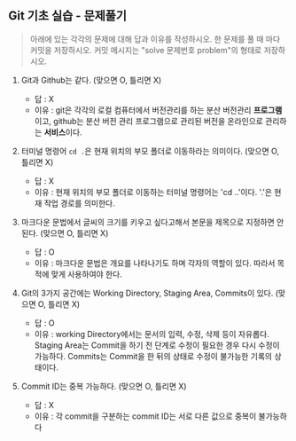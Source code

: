 ## Git 기초 실습 - 문제풀기

> 아래에 있는 각각의 문제에 대해 답과 이유를 작성하시오.
> 한 문제를 풀 때 마다 커밋을 저장하시오. 커밋 메시지는 "solve 문제번호 problem"의 형태로 저장하시오.



1. Git과 Github는 같다. (맞으면 O, 틀리면 X)

   - 답 : X
   - 이유 : git은 각각의 로컬 컴퓨터에서 버전관리를 하는 분산 버전관리 **프로그램**이고, 
            github는 분산 버전 관리 프로그램으로 관리된 버전을 온라인으로 관리하는 **서비스**이다.

   

2. 터미널 명령어 `cd .`은 현재 위치의 부모 폴더로 이동하라는 의미이다. (맞으면 O, 틀리면 X)

   - 답 : X
   - 이유 : 현재 위치의 부모 폴더로 이동하는 터미널 명령어는 'cd ..'이다. '.'은 현재 작업 경로를 의미한다.



3. 마크다운 문법에서 글씨의 크기를 키우고 싶다고해서 본문을 제목으로 지정하면 안된다. (맞으면 O, 틀리면 X)
   - 답 : O
   - 이유 : 마크다운 문법은 개요를 나타나기도 하며 각자의 역할이 있다. 따라서 목적에 맞게 사용하여야 한다.



4. Git의 3가지 공간에는 Working Directory, Staging Area, Commits이 있다. (맞으면 O, 틀리면 X)
   - 답 : O
   - 이유 : working Directory에서는 문서의 입력, 수정, 삭제 등이 자유롭다.
            Staging Area는 Commit을 하기 전 단계로 수정이 필요한 경우 다시 수정이 가능하다.
            Commits는 Commit을 한 뒤의 상태로 수정이 불가능한 기록의 상태이다.



5. Commit ID는 중복 가능하다. (맞으면 O, 틀리면 X)
   - 답 : X
   - 이유 : 각 commit을 구분하는 commit ID는 서로 다른 값으로 중복이 불가능하다